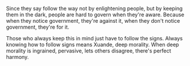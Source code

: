 Since they say follow the way
not by enlightening people,
but by keeping them in the dark,
people are hard to govern when they're aware.
Because when they notice government, they're against it,
when they don't notice government, they're for it.

Those who always keep this in mind just have to follow the signs.
Always knowing how to follow signs means Xuande, deep morality.
When deep morality is ingrained,
pervasive,
lets others disagree,
there's perfect harmony.
